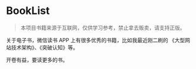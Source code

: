# BookList

> 本项目书籍来源于互联网，仅供学习参考，禁止拿去贩卖，请支持正版。

关于电子书，微信读书 APP 上有很多优秀的书籍，比如我最近刚二刷的 《大型网站技术架构》、《突破认知》等。

开卷有益，要读更多的书。
